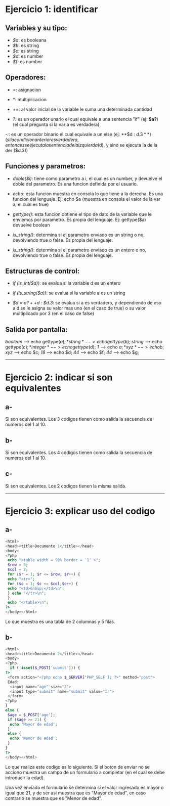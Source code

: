 # Ejercicio 1: identificar

## Variables y su tipo:
  - *$a*: es booleana
  - *$b*: es string
  - *$c*: es string
  - *$d*: es number
  - *$f*: es number


## Operadores:
  - *=*: asignacion

  - *: multiplicacion

  - *+=*: al valor inicial de la variable le suma una determinada cantidad

  - *?*: es un operador unario el cual equivale a una sentencia "if" (ej: **$a?**) (el cual pregunta si la var a es verdadera)

  -*:*: es un operador binario el cual equivale a un else (ej: **$d : $d.3**) (si la condicion anterior es verdadera, entonces se ejecuta la sentencia de la izquierda ($d), y sino se ejecuta la de la der ($d.3))


  ## Funciones y parametros:
  - *doble($i)*: tiene como parametro a i, el cual es un number, y devuelve el doble del parametro. Es una funcion definida por el usuario.

  - *echo*: esta funcion muestra en consola lo que tiene a la derecha. Es una funcion del lenguaje. Ej: echo $a (muestra en consola el valor de la var a, el cual es true)

  - *gettype()*: esta funcion obtiene el tipo de dato de la variable que le enviemos por parametro. Es propia del lenguaje. Ej: gettype($a) devuelve boolean

  - *is_string()*: determina si el parametro enviado es un string o no, devolviendo true o false. Es propia del lenguaje.

  - *is_string()*: determina si el parametro enviado es un entero o no, devolviendo true o false. Es propia del lenguaje.


 ## Estructuras de control:
  - *if (is_int($d))*: se evalua si la variable d es un entero

  - *if (is_string($a))*: se evalua si la variable a es un string

  - *$d = $a ? ++$d : $d.3*: se evalua si a es verdadero, y dependiendo de eso a d se le asigna su valor mas uno (en el caso de true) o su valor multiplicado por 3 (en el caso de false)

  ## Salida por pantalla:
  *boolean* --> echo gettype($a);
  *string* --> echo gettype($b);
  *string* --> echo gettype($c);
  *integer* --> echo gettype($d);
  *1* --> echo $a;
  *xyz* --> echo$b;
  *xyz* --> echo $c;
  *18* --> echo $d;
  *44* --> echo $f;
  *44* --> echo $g;

---

# Ejercicio 2: indicar si son equivalentes

## a-
  Si son equivalentes. Los 3 codigos tienen como salida la secuencia de numeros del 1 al 10.

## b-
  Si son equivalentes. Los 4 codigos tienen como salida la secuencia de numeros del 1 al 10.

## c-
  Si son equivalentes. Los 2 codigos tienen la misma salida.
  
---

# Ejercicio 3: explicar uso del codigo

## a-

```php
<html>
<head><title>Documento 1</title></head>
<body>
<?php
 echo "<table width = 90% border = '1' >";
 $row = 5;
 $col = 2;
 for ($r = 1; $r <= $row; $r++) {
 echo "<tr>";
 for ($c = 1; $c <= $col;$c++) {
 echo "<td>&nbsp;</td>\n";
 } echo "</tr>\n";
 }
 echo "</table>\n";
?>
</body></html>
```

  Lo que muestra es una tabla de 2 columnas y 5 filas.



## b-

```php
<html>
<head><title>Documento 2</title></head>
<body>
<?php
  if (!isset($_POST['submit'])) {
?>
 <form action="<?php echo $_SERVER['PHP_SELF']; ?>" method="post">
 Edad: 
  <input name="age" size="2">
  <input type="submit" name="submit" value="Ir">
 </form>
<?php
}
else {
 $age = $_POST['age'];
 if ($age >= 21) {
  echo 'Mayor de edad';
 }
 else {
  echo 'Menor de edad';
 }
}
?>
</body></html>
```
  Lo que realiza este codigo es lo siguiente. Si el boton de enviar no se acciono muestra un campo de un formulario a completar (en el cual se debe introducir la edad).

  Una vez enviado el formulario se determina si el valor ingresado es mayor o igual que 21, y de ser asi muestra que es "Mayor de edad", en caso contrario se muestra que es "Menor de edad".
